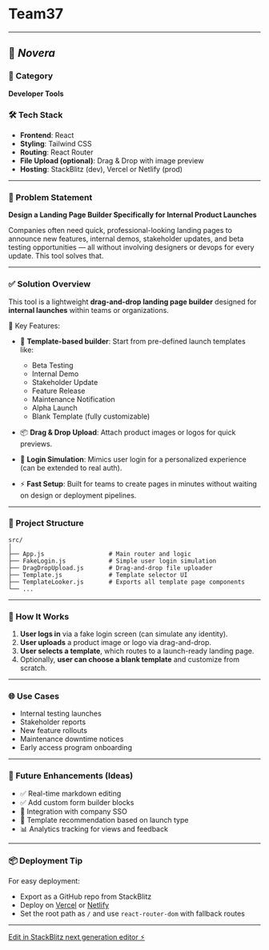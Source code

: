 # Team37
---

## 🚀 *Novera*

### 🧩 Category

**Developer Tools**

### 🛠 Tech Stack

* **Frontend**: React
* **Styling**: Tailwind CSS
* **Routing**: React Router
* **File Upload (optional)**: Drag & Drop with image preview
* **Hosting**: StackBlitz (dev), Vercel or Netlify (prod)

---

### 📌 Problem Statement

**Design a Landing Page Builder Specifically for Internal Product Launches**

Companies often need quick, professional-looking landing pages to announce new features, internal demos, stakeholder updates, and beta testing opportunities — all without involving designers or devops for every update. This tool solves that.

---

### ✅ Solution Overview

This tool is a lightweight **drag-and-drop landing page builder** designed for **internal launches** within teams or organizations.

🔧 Key Features:

* 🧱 **Template-based builder**: Start from pre-defined launch templates like:

  * Beta Testing
  * Internal Demo
  * Stakeholder Update
  * Feature Release
  * Maintenance Notification
  * Alpha Launch
  * Blank Template (fully customizable)

* 📦 **Drag & Drop Upload**: Attach product images or logos for quick previews.

* 👤 **Login Simulation**: Mimics user login for a personalized experience (can be extended to real auth).

* ⚡ **Fast Setup**: Built for teams to create pages in minutes without waiting on design or deployment pipelines.

---

### 📂 Project Structure

```
src/
│
├── App.js                  # Main router and logic
├── FakeLogin.js            # Simple user login simulation
├── DragDropUpload.js       # Drag-and-drop file uploader
├── Template.js             # Template selector UI
├── TemplateLooker.js       # Exports all template page components
└── ...
```

---

### 🧪 How It Works

1. **User logs in** via a fake login screen (can simulate any identity).
2. **User uploads** a product image or logo via drag-and-drop.
3. **User selects a template**, which routes to a launch-ready landing page.
4. Optionally, **user can choose a blank template** and customize from scratch.

---

### 🌐 Use Cases

* Internal testing launches
* Stakeholder reports
* New feature rollouts
* Maintenance downtime notices
* Early access program onboarding

---

### 🎯 Future Enhancements (Ideas)

* ✅ Real-time markdown editing
* ✅ Add custom form builder blocks
* 🔐 Integration with company SSO
* 🧠 Template recommendation based on launch type
* 📊 Analytics tracking for views and feedback

---

### 📦 Deployment Tip

For easy deployment:

* Export as a GitHub repo from StackBlitz
* Deploy on [Vercel](https://vercel.com/) or [Netlify](https://netlify.com/)
* Set the root path as `/` and use `react-router-dom` with fallback routes

---

[Edit in StackBlitz next generation editor ⚡️](https://stackblitz.com/~/github.com/Priyanka8432/Team37_prob15)
